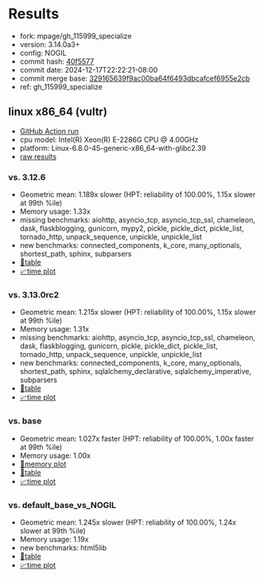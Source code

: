 # Results

- fork: mpage/gh_115999_specialize
- version: 3.14.0a3+
- config: NOGIL
- commit hash: [40f5577](https://github.com/mpage/cpython/commit/40f5577)
- commit date: 2024-12-17T22:22:21-08:00
- commit merge base: [329165639f9ac00ba64f6493dbcafcef6955e2cb](https://github.com/python/cpython/commit/329165639f9ac00ba64f6493dbcafcef6955e2cb)
- ref: gh_115999_specialize

## linux x86_64 (vultr)

- [GitHub Action run](https://github.com/facebookexperimental/free-threading-benchmarking/actions/runs/12387565069)
- cpu model: Intel(R) Xeon(R) E-2286G CPU @ 4.00GHz
- platform: Linux-6.8.0-45-generic-x86_64-with-glibc2.39
- [raw results](bm-20241217-vultr-x86_64-mpage-gh_115999_specialize-3.14.0a3%2B-40f5577.json)

### vs. 3.12.6

- Geometric mean: 1.189x slower (HPT: reliability of 100.00%, 1.15x slower at 99th %ile)
- Memory usage: 1.33x
- missing benchmarks: aiohttp, asyncio_tcp, asyncio_tcp_ssl, chameleon, dask, flaskblogging, gunicorn, mypy2, pickle, pickle_dict, pickle_list, tornado_http, unpack_sequence, unpickle, unpickle_list
- new benchmarks: connected_components, k_core, many_optionals, shortest_path, sphinx, subparsers
- [📄table](bm-20241217-vultr-x86_64-mpage-gh_115999_specialize-3.14.0a3%2B-40f5577-vs-3.12.6.md)
- [📈time plot](bm-20241217-vultr-x86_64-mpage-gh_115999_specialize-3.14.0a3%2B-40f5577-vs-3.12.6.svg)

### vs. 3.13.0rc2

- Geometric mean: 1.215x slower (HPT: reliability of 100.00%, 1.15x slower at 99th %ile)
- Memory usage: 1.31x
- missing benchmarks: aiohttp, asyncio_tcp, asyncio_tcp_ssl, chameleon, dask, flaskblogging, gunicorn, pickle, pickle_dict, pickle_list, tornado_http, unpack_sequence, unpickle, unpickle_list
- new benchmarks: connected_components, k_core, many_optionals, shortest_path, sphinx, sqlalchemy_declarative, sqlalchemy_imperative, subparsers
- [📄table](bm-20241217-vultr-x86_64-mpage-gh_115999_specialize-3.14.0a3%2B-40f5577-vs-3.13.0rc2.md)
- [📈time plot](bm-20241217-vultr-x86_64-mpage-gh_115999_specialize-3.14.0a3%2B-40f5577-vs-3.13.0rc2.svg)

### vs. base

- Geometric mean: 1.027x faster (HPT: reliability of 100.00%, 1.00x faster at 99th %ile)
- Memory usage: 1.00x
- [🧠memory plot](bm-20241217-vultr-x86_64-mpage-gh_115999_specialize-3.14.0a3%2B-40f5577-vs-base-mem.svg)
- [📄table](bm-20241217-vultr-x86_64-mpage-gh_115999_specialize-3.14.0a3%2B-40f5577-vs-base.md)
- [📈time plot](bm-20241217-vultr-x86_64-mpage-gh_115999_specialize-3.14.0a3%2B-40f5577-vs-base.svg)

### vs. default_base_vs_NOGIL

- Geometric mean: 1.245x slower (HPT: reliability of 100.00%, 1.24x slower at 99th %ile)
- Memory usage: 1.19x
- new benchmarks: html5lib
- [📄table](bm-20241217-vultr-x86_64-mpage-gh_115999_specialize-3.14.0a3%2B-40f5577-vs-default_base_vs_NOGIL.md)
- [📈time plot](bm-20241217-vultr-x86_64-mpage-gh_115999_specialize-3.14.0a3%2B-40f5577-vs-default_base_vs_NOGIL.svg)

